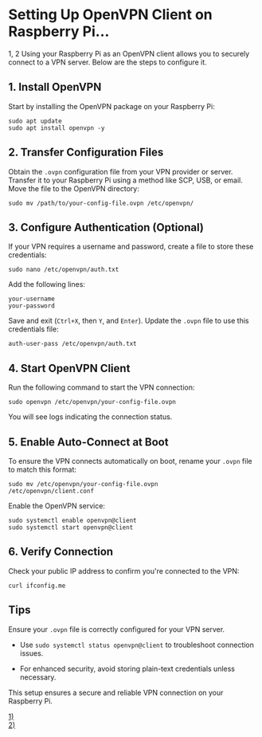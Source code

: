 # Setting Up OpenVPN Client on Raspberry Pi…
1, 2
Using your Raspberry Pi as an OpenVPN client allows you to securely connect to a VPN server. 
Below are the steps to configure it.

## 1. Install OpenVPN

Start by installing the OpenVPN package on your Raspberry Pi:

```
sudo apt update
sudo apt install openvpn -y
```

## 2. Transfer Configuration Files

Obtain the `.ovpn` configuration file from your VPN provider or server. 
Transfer it to your Raspberry Pi using a method like SCP, USB, or email.  
Move the file to the OpenVPN directory:

```
sudo mv /path/to/your-config-file.ovpn /etc/openvpn/
```

## 3. Configure Authentication (Optional)

If your VPN requires a username and password, create a file to store these credentials:

```
sudo nano /etc/openvpn/auth.txt
```

Add the following lines:

```
your-username
your-password
```
Save and exit (`Ctrl+X`, then `Y`, and `Enter`). 
Update the `.ovpn` file to use this credentials file:

```
auth-user-pass /etc/openvpn/auth.txt
```

## 4. Start OpenVPN Client

Run the following command to start the VPN connection:

```
sudo openvpn /etc/openvpn/your-config-file.ovpn
```

You will see logs indicating the connection status.

## 5. Enable Auto-Connect at Boot

To ensure the VPN connects automatically on boot, rename your `.ovpn` file to match this format:

```
sudo mv /etc/openvpn/your-config-file.ovpn  
/etc/openvpn/client.conf
```

Enable the OpenVPN service:

```
sudo systemctl enable openvpn@client
sudo systemctl start openvpn@client
```

## 6. Verify Connection

Check your public IP address to confirm you're connected to the VPN:

```
curl ifconfig.me
```

## Tips

Ensure your `.ovpn` file is correctly configured for your VPN server.

 + Use `sudo systemctl status openvpn@client` to troubleshoot connection issues.

 + For enhanced security, avoid storing plain-text credentials unless necessary.

This setup ensures a secure and reliable VPN connection on your Raspberry Pi.  


[1)](https://forums.raspberrypi.com/viewtopic.php?t=229197)  
[2)](https://openvpn.net/as-docs/raspberry-pi.html)
